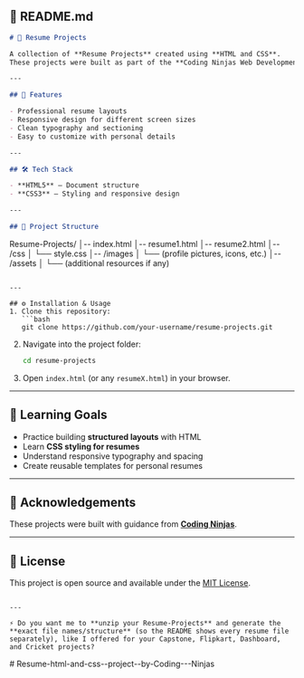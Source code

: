 ## 📖 README.md

```markdown
# 📄 Resume Projects

A collection of **Resume Projects** created using **HTML and CSS**.  
These projects were built as part of the **Coding Ninjas Web Development course** to practice building structured layouts and styling resumes with modern front-end techniques.

---

## 🚀 Features

- Professional resume layouts
- Responsive design for different screen sizes
- Clean typography and sectioning
- Easy to customize with personal details

---

## 🛠️ Tech Stack

- **HTML5** – Document structure
- **CSS3** – Styling and responsive design

---

## 📂 Project Structure
```

Resume-Projects/
│-- index.html
│-- resume1.html
│-- resume2.html
│-- /css
│ └── style.css
│-- /images
│ └── (profile pictures, icons, etc.)
│-- /assets
│ └── (additional resources if any)

````

---

## ⚙️ Installation & Usage
1. Clone this repository:
   ```bash
   git clone https://github.com/your-username/resume-projects.git
````

2. Navigate into the project folder:

   ```bash
   cd resume-projects
   ```

3. Open `index.html` (or any `resumeX.html`) in your browser.

---

## 🎯 Learning Goals

- Practice building **structured layouts** with HTML
- Learn **CSS styling for resumes**
- Understand responsive typography and spacing
- Create reusable templates for personal resumes

---

## 🙌 Acknowledgements

These projects were built with guidance from **[Coding Ninjas](https://www.codingninjas.com/)**.

---

## 📜 License

This project is open source and available under the [MIT License](LICENSE).

```

---

⚡ Do you want me to **unzip your Resume-Projects** and generate the **exact file names/structure** (so the README shows every resume file separately), like I offered for your Capstone, Flipkart, Dashboard, and Cricket projects?
```
#   R e s u m e - h t m l - a n d - c s s - - p r o j e c t - - b y - C o d i n g - - - N i n j a s  
 